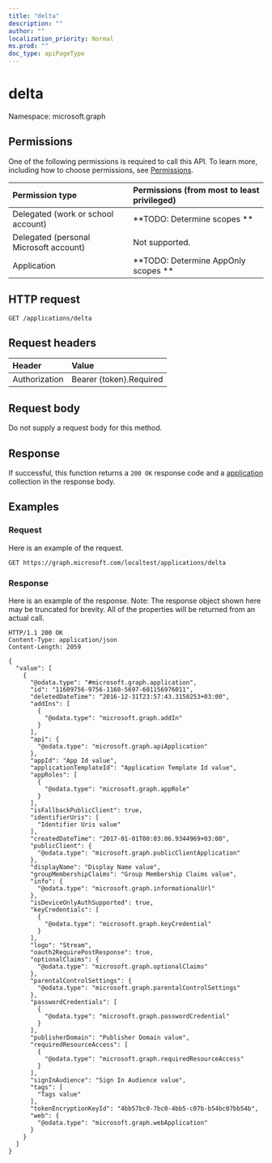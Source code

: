```yaml
---
title: "delta"
description: ""
author: ""
localization_priority: Normal
ms.prod: ""
doc_type: apiPageType
---
```


# delta

Namespace: microsoft.graph



## Permissions
One of the following permissions is required to call this API. To learn more, including how to choose permissions, see [Permissions](/concepts/permissions-reference.md).

|Permission type|Permissions (from most to least privileged)|
|:---|:---|
|Delegated (work or school account)|**TODO: Determine scopes **|
|Delegated (personal Microsoft account)|Not supported.|
|Application|**TODO: Determine AppOnly scopes **|

## HTTP request
<!-- {
  "blockType": "ignored"
}
-->
``` http
GET /applications/delta
```

## Request headers
|Header|Value|
|:---|:---|
|Authorization|Bearer {token}.Required|

## Request body
Do not supply a request body for this method.

## Response
If successful, this function returns a `200 OK` response code and a [application](../resources/application.md) collection in the response body.

## Examples

### Request
Here is an example of the request.
<!-- {
  "blockType": "request",
  "name": "application_delta"
}
-->
``` http
GET https://graph.microsoft.com/localtest/applications/delta
```

### Response
Here is an example of the response. Note: The response object shown here may be truncated for brevity. All of the properties will be returned from an actual call.
<!-- {
  "blockType": "response",
  "truncated": true,
  "@odata.type": "collection(microsoft.graph.application)"
}
-->
``` http
HTTP/1.1 200 OK
Content-Type: application/json
Content-Length: 2059

{
  "value": [
    {
      "@odata.type": "#microsoft.graph.application",
      "id": "11609756-9756-1160-5697-601156976011",
      "deletedDateTime": "2016-12-31T23:57:43.3150253+03:00",
      "addIns": [
        {
          "@odata.type": "microsoft.graph.addIn"
        }
      ],
      "api": {
        "@odata.type": "microsoft.graph.apiApplication"
      },
      "appId": "App Id value",
      "applicationTemplateId": "Application Template Id value",
      "appRoles": [
        {
          "@odata.type": "microsoft.graph.appRole"
        }
      ],
      "isFallbackPublicClient": true,
      "identifierUris": [
        "Identifier Uris value"
      ],
      "createdDateTime": "2017-01-01T00:03:06.9344969+03:00",
      "publicClient": {
        "@odata.type": "microsoft.graph.publicClientApplication"
      },
      "displayName": "Display Name value",
      "groupMembershipClaims": "Group Membership Claims value",
      "info": {
        "@odata.type": "microsoft.graph.informationalUrl"
      },
      "isDeviceOnlyAuthSupported": true,
      "keyCredentials": [
        {
          "@odata.type": "microsoft.graph.keyCredential"
        }
      ],
      "logo": "Stream",
      "oauth2RequirePostResponse": true,
      "optionalClaims": {
        "@odata.type": "microsoft.graph.optionalClaims"
      },
      "parentalControlSettings": {
        "@odata.type": "microsoft.graph.parentalControlSettings"
      },
      "passwordCredentials": [
        {
          "@odata.type": "microsoft.graph.passwordCredential"
        }
      ],
      "publisherDomain": "Publisher Domain value",
      "requiredResourceAccess": [
        {
          "@odata.type": "microsoft.graph.requiredResourceAccess"
        }
      ],
      "signInAudience": "Sign In Audience value",
      "tags": [
        "Tags value"
      ],
      "tokenEncryptionKeyId": "4bb57bc0-7bc0-4bb5-c07b-b54bc07bb54b",
      "web": {
        "@odata.type": "microsoft.graph.webApplication"
      }
    }
  ]
}
```

